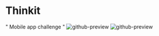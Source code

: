 # Thinkit
" Mobile app challenge "
![github-preview](https://pbs.twimg.com/media/EkCwQ7TWoAAd1aE?format=jpg&name=large)
![github-preview](https://pbs.twimg.com/media/EkCwSKMXsAYM1KB?format=jpg&name=large)
